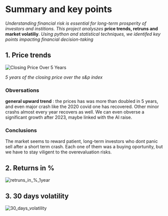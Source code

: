 # Summary and key points
*Understanding financial risk is essential for long-term prosperity of investors and institions. This project analyszes* **price trends, retruns and market volatiliy**. *Using python and statistical techniques, we identifed key points impacting financial decision-taking*



## 1. Price trends
![Closing Price Over 5 Years](https://raw.githubusercontent.com/rhettoria/-market-risk-analytics-/main/graphs/close_price_5years.png)

*5 years of the closing price over the s&p index*
### Obversations
**general upward trend** : the prices has was more than doubled in 5 years, and even major crash like the 2020 covid one has recovered. Other minor crashs almost every year recovers as well. We can even obverse a significant growth after 2023, maybe linked with the AI raise. 

### Conclusions 
The market seems to reward patient, long-term investors who dont panic sell after a short term crash. Each one of them was a buying oportunity, but we have to stay viligent to the overevaluation risks. 

## 2. Returns in %
![retruns_in_%_1year](https://github.com/user-attachments/assets/e1301ebf-19d8-4ced-af43-06a474bb36e3)




## 3. 30 days volatility

![30_days_volatility](https://github.com/user-attachments/assets/0dfec711-6888-4a6e-aeff-33dbcf909dd8)
